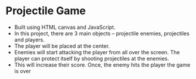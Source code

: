 # Projectile Game

- Built using HTML canvas and JavaScript.
- In this project, there are 3 main objects – projectile enemies, projectiles and players. 
- The player will be placed at the center. 
- Enemies will start attacking the player from all over the screen. The player can protect itself by shooting projectiles at the enemies. 
- This will increase their score. Once, the enemy hits the player the game is over

